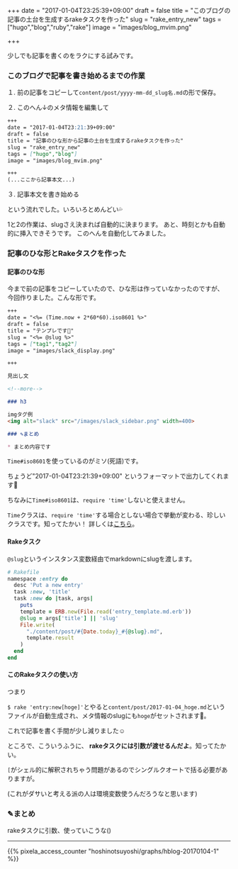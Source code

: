+++
date = "2017-01-04T23:25:39+09:00"
draft = false
title = "このブログの記事の土台を生成するrakeタスクを作った"
slug = "rake_entry_new"
tags = ["hugo","blog","ruby","rake"]
image = "images/blog_mvim.png"

+++

少しでも記事を書くのをラクにする試みです。

<!--more-->

### このブログで記事を書き始めるまでの作業

１. 前の記事をコピーして`content/post/yyyy-mm-dd_slug名.md`の形で保存。

２. このへん↓のメタ情報を編集して

```markdown
+++
date = "2017-01-04T23:21:39+09:00"
draft = false
title = "記事のひな形から記事の土台を生成するrakeタスクを作った"
slug = "rake_entry_new"
tags = ["hugo","blog"]
image = "images/blog_mvim.png"

+++
(...ここから記事本文...)
```

３. 記事本文を書き始める

という流れでした。いろいろとめんどい💦

1と2の作業は、slugさえ決まれば自動的に決まります。
あと、時刻とかも自動的に挿入できそうです。
このへんを自動化してみました。

### 記事のひな形とRakeタスクを作った

#### 記事のひな形

今まで前の記事をコピーしていたので、ひな形は作っていなかったのですが、
今回作りました。こんな形です。

```markdown
+++
date = "<%= (Time.now + 2*60*60).iso8601 %>"
draft = false
title = "テンプレです💪"
slug = "<%= @slug %>"
tags = ["tag1","tag2"]
image = "images/slack_display.png"

+++

見出し文

<!--more-->

### h3

imgタグ例
<img alt="slack" src="/images/slack_sidebar.png" width=400>

### ✎まとめ

* まとめ内容です

```

`Time#iso8601`を使っているのがミソ(死語)です。

ちょうど"2017-01-04T23:21:39+09:00" というフォーマットで出力してくれます💪

ちなみに`Time#iso8601`は、`require 'time'`しないと使えません。

`Time`クラスは、`require 'time'`する場合としない場合で挙動が変わる、珍しいクラスです。知ってたかい！ 詳しくは[こちら](https://docs.ruby-lang.org/ja/latest/library/time.html)。

#### Rakeタスク

`@slug`というインスタンス変数経由でmarkdownにslugを渡します。

```ruby
# Rakefile
namespace :entry do
  desc 'Put a new entry'
  task :new, 'title'
  task :new do |task, args|
    puts
    template = ERB.new(File.read('entry_template.md.erb'))
    @slug = args['title'] || 'slug'
    File.write(
      "./content/post/#{Date.today}_#{@slug}.md",
      template.result
    )
  end
end
```

#### このRakeタスクの使い方

つまり

`$ rake 'entry:new[hoge]'`とやると`content/post/2017-01-04_hoge.md`というファイルが自動生成され、メタ情報のslugにも`hoge`がセットされます💪。

これで記事を書く手間が少し減りました☺

ところで、こういうふうに、 **rakeタスクには引数が渡せるんだよ**。知ってたかい。

`[`がシェル的に解釈されちゃう問題があるのでシングルクオートで括る必要がありますが。

(これがダサいと考える派の人は環境変数使うんだろうなと思います)


### ✎まとめ

rakeタスクに引数、使っていこうな()
<script type="text/javascript" src="/js/prism.js" async></script>

---

{{% pixela_access_counter "hoshinotsuyoshi/graphs/hblog-20170104-1" %}}
